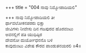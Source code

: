 +++
title = "004 ನಾವು ನಿಮ್ಮೋಪಾದಿಯಲಿ"

+++
ನಾವು ನಿಮ್ಮೋಪಾದಿಯಲಿ ತೀ  
ರ್ಥಾವಲೋಕನಪರರು ಭಿಕ್ಷಾ  
ಜೀವಿಗಳು ನೀವೇಸು ದಿನ ಗಜಪುರವ ಹೊರವಂಟು   
ಅವನಲ್ಲಿಗೆ ಪತಿ ಯುಧಿಷ್ಠಿರ  
ದೇವನೋ ದುರ್ಯೋಧನನೊ ಬಳಿ  
ಕಾವುದುಂಟು ವಿಶೇಷ ಕೌರವ ಪಾಂಡುತನಯರಲಿ     ॥4॥